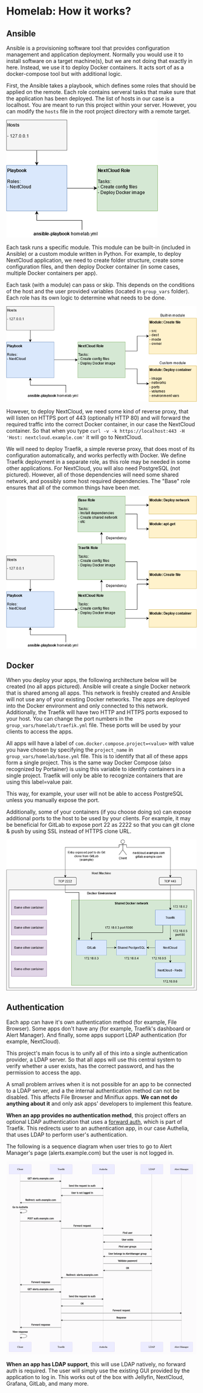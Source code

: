 # Homelab: How it works?

## Ansible

Ansible is a provisioning software tool that provides configuration management and application deployment. Normally you would use it to install software on a target machine(s), but we are not doing that exactly in here. Instead, we use it to deploy Docker containers. It acts sort of as a docker-compose tool but with additional logic.

First, the Ansible takes a playbook, which defines some roles that should be applied on the remote. Each role contains serveral tasks that make sure that the application has been deployed. The list of hosts in our case is a localhost. You are meant to run this project within your server. However, you can modify the `hosts` file in the root project directory with a remote target.

![how-ansible-01.png](images/how-ansible-01.png)

Each task runs a specific module. This module can be built-in (included in Ansible) or a custom module written in Python. For example, to deploy NextCloud application, we need to create folder structure, create some configuration files, and then deploy Docker container (in some cases, multiple Docker containers per app).

Each task (with a module) can pass or skip. This depends on the conditions of the host and the user provided variables (located in `group_vars` folder). Each role has its own logic to determine what needs to be done.

![how-ansible-02.png](images/how-ansible-02.png)

However, to deploy NextCloud, we need some kind of reverse proxy, that will listen on HTTPS port of 443 (optionally HTTP 80) and will forward the required traffic into the correct Docker container, in our case the NextCloud container. So that when you type `curl -v -k https://localhost:443 -H 'Host: nextcloud.example.com'` it will go to NextCloud.

We will need to deploy Traefik, a simple reverse proxy, that does most of its configuration automatically, and works perfectly with Docker. We define Traefik deployment in a separate role, as this role may be needed in some other applications. For NextCloud, you will also need PostgreSQL (not pictured). However, all of those dependencies will need some shared network, and possibly some host required dependencies. The "Base" role ensures that all of the common things have been met.

![how-ansible-03.png](images/how-ansible-03.png)

## Docker

When you deploy your apps, the following architecture below will be created (no all apps pictured). Ansible will create a single Docker network that is shared among all apps. This network is freshly created and Ansible will not use any of your existing Docker networks. The apps are deployed into the Docker environment and only connected to this network. Additionally, the Traefik will have two HTTP and HTTPS ports exposed to your host. You can change the port numbers in the `group_vars/homelab/traefik.yml` file. These ports will be used by your clients to access the apps.

All apps will have a label of `com.docker.compose.project=<value>` with value you have chosen by specifying the `project_name` in `group_vars/homelab/base.yml` file. This is to identify that all of these apps form a single project. This is the same way Docker Compose (also recognized by Portainer) is using this variable to identify containers in a single project. Traefik will only be able to recognize containers that are using this label=value pair.

This way, for example, your user will not be able to access PostgreSQL unless you manually expose the port.

Additionally, some of your containers (if you choose doing so) can expose additional ports to the host to be used by your clients. For example, it may be beneficial for GitLab to expose port 22 as 2222 so that you can git clone & push by using SSL instead of HTTPS clone URL.

![how-docker-01.png](images/how-docker-01.png)

## Authentication

Each app can have it's own authentication method (for example, File Browser). Some apps don't have any (for example, Traefik's dashboard or Alert Manager). And finally, some apps support LDAP authentication (for example, NextCloud).

This project's main focus is to unify all of this into a single authentication provider, a LDAP server. So that all apps will use this central system to verify whether a user exists, has the correct password, and has the permission to access the app.

A small problem arrives when it is not possible for an app to be connected to a LDAP server, and a the internal authentication method can not be disabled. This affects File Browser and Miniflux apps. **We can not do anything about it** and only ask apps' developers to implement this feature.

**When an app provides no authentication method**, this project offers an optional LDAP authentication that uses a [forward auth](https://doc.traefik.io/traefik/middlewares/forwardauth/), which is part of Traefik. This redirects user to an authentication app, in our case Authelia, that uses LDAP to perform user's authentication.

The following is a sequence diagram when user tries to go to Alert Manager's page (alerts.example.com) but the user is not logged in.

![how-auth-sequence.png](images/how-auth-sequence.png)

**When an app has LDAP support**, this will use LDAP natively, no forward auth is required. The user will simply use the existing GUI provided by the application to log in. This works out of the box with Jellyfin, NextCloud, Grafana, GitLab, and many more.

